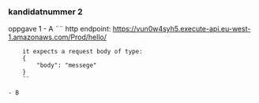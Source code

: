 ### kandidatnummer 2


oppgave 1
    - A
        ¨¨
        http endpoint: https://vun0w4syh5.execute-api.eu-west-1.amazonaws.com/Prod/hello/
        
        it expects a request body of type:
        {
            "body": "messege"
        }
        ¨¨
        
    - B
        